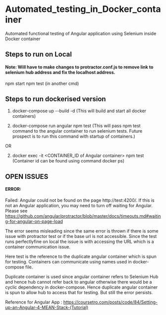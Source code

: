 # Automated_testing_in_Docker_container
Automated functional testing of Angular application using Selenium inside Docker container

## Steps to run on Local

#### Note: Will have to make changes to protractor.conf.js to remove link to selenium hub address and fix the localhost address.

npm start
npm test (in another cmd)

## Steps to run dockerised version

1) docker-compose up --build -d
(This will build and start all docker containers)

2) docker-compose run angular npm test
(This will pass npm test command to the angular container to run selenium tests. Future prospect is to run this command with startup of containers.)

OR

2) docker exec -it <CONTAINER_ID of Angular container> npm test
(Container id can be found using command docker ps)

## OPEN ISSUES

#### ERROR:

Failed: Angular could not be found on the page http://test:4200/. If this is not an Angular application, you may need to turn off waiting for Angular. Please see https://github.com/angular/protractor/blob/master/docs/timeouts.md#waiting-for-angular-on-page-load

The error seems misleading since the same error is thrown if there is some issue with protractor test or if the base url is not accessible. Since the test runs perfectlyfine on local the issue is with accessing the URL which is a container communication issue.

Here test is the reference to the duplicate angular container which is spun for testing. Containers can communicate using names used in docker-compose file.

Duplicate container is used since angular container refers to Selenium Hub and hence hub cannot refer back to angular otherwise there would be a cyclic dependency in docker-compose. Hence duplicate angular container is spun to allow hub to access that for testing. But still the error persists.

Reference for Angular App : https://coursetro.com/posts/code/84/Setting-up-an-Angular-4-MEAN-Stack-(Tutorial)
